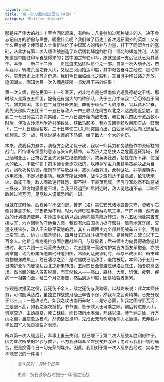 ```yaml
---
layout: post
title: "第一次入缅参战之回忆（李涛）"
category: "Battles History"
---
```


那是庄严伟大的战斗！至今回忆起来，有余味：凡是参加过那种战斗的人，决不会忘记自身的骄傲与荣誉。骄傲什么呢？我们做了历史上首次远征国外的英雄！又有什么荣誉呢？使盟邦人士重新估价了中国军人的精神与力量，打下了同盟合作的基础，从此才有第二次入缅作战创造了以后缅北辉煌的胜利！缅北的辉煌胜利，人皆知道是中国驻印军奋战得来的；然中国之有驻印军，原就是这一支远征队伍为其基干。本师——新二十二师——正是这支远征队伍中之一部，自第一次入缅参战，苦斗亘月，转进荒蛮之野人山，又经三阅月始达印度，其中艰苦奋斗之经过，震动中外，实开历史上未有之奇迹。我们今日面临缅北之胜利，又目睹中印公路之开放，追源溯本，固知为第一次入缅远征所一贯发展下来的结果！

第一次入缅，是在民国三十一年春天，战斗地点是在缅南仰光通曼德勒之干线。那时敌人是第五五师团，配备还有强大的特种部队，先于三月中与我二〇〇师战于同古，被其围困，本师在三月底开赴支援，奔驰于缅命广大的原野，官兵莫不兴奋。我先头部队六五团于二十五日与敌人一四三联队在同古以北之叶达西附近接触，直到二十七日师主力逐次集结，二十八日晨开始向敌攻击，我右翼六四团于激战数小时后，便攻占沙洼地附近村落数处，获敌马颇多，我六五团则猛攻南阳车站一鼓而下，二十九日继续猛攻。三十日卒使二〇〇师突围而出，由西汤河以西向北退至后线憩息。这一战，可以说是本师的下马威，给了敌人一个大的创伤。

本来，敌我兵力悬殊，装备方面敌尤优于我，我以一师兵力和劣装备作中流砥柱的战门，所恃唯有坚强的意志与侠义的精神，认为济人之急扶人之危而远征异域，保卫缅甸全土，正符合古圣先贤存亡继绝的遗训。故英勇壮烈，牺牲在所不辞，使强大的敌人，不敢仰视！嗣本师令合逐次抵抗，以掩护军主力集结平蛮纳决战为目的，初改攻势防御，继则节节与敌战斗，逐次向后转进，此种战法，非掌握确实，运用灵活，不足以臻事功。我退守斯瓦河诗，战斗之激烈达于最高点，敌凭势炮火，动辄千发，敌人固欲速行其愿，恨不得一下直薄瓦城，但我守军屹然不动恶战三昼夜，双方均感疲惫不堪。当我已经退至叶尼附近时，敌人尚趑趄不前，半晌不敢越过斯瓦河，足见敌人谨慎恐惧的一斑。

但就在这时候，西线英军不战而退，普罗（洛）美仁安羌诸地宣告失守，使我军右侧背暴露于敌，形势极为不利。时九六师已在平蛮纳构筑工事，严阵以待，然而会战的计划被迫放弃，本师由平蛮纳以西山地向瓢背附近转进，派六五团驰赴棠吉支援友军，六六团则防守他希方面，我仅有六四国兵力据守瓢背。瓢背地区辽阔，交通支线错杂，敌人于突破平蛮纳的后，其五五师团主力全部并配战车五十余，再加上空军出动，协力向瓢背猛扑，四月廿五日战斗极形惨烈。是役我阵亡营长以下二百余人。他希与梅克提拉方面亦鏖战终日，与敌胶着；后来师主力向曼德勒急遽转进时，我六六团一三两营失去联合，六五团第一营因掩护棠吉方面友军撤退，亦脱离掌握，均为形势所迫自动开道归国。本师到达曼德勒时，缅京已成灰烬，街市建筑物被炸成焦土，触日凄凉之至！是时腊戍已陷敌手，退路被切，本师乃于五月一日掩护全军向曼德勒西北之新果转进，五月四日全部渡过伊洛瓦底江，始告脱离战场。然当面的敌人虽告脱离，而天然敌人——高山、森林、大雨、饥饿、疲劳、疾病一一相袭而至，经三个月之惨苦，然后到达印度，因是牺牲者累累。

综观是次援英之役，我死伤千余人，敌之死伤与我略等。以战略来说：此次本师任务，可谓圆满达成，虽独立作战整月缅土卒告不保，然我军之武勇精神，已充分现于此三点：一是攻必克，如我之攻占南阳车站：二是守必固，如我之固守斯瓦河：三是退不乱，如我之逐次抵抗，节节退，皆予效人无可乘之隙，嗣后转进野人山，饥寒交迫，虫蚋瘴疫，死亡枕藉，而日夜雨水淋漓，开路以进，涉千涧之险，行万山之巅，虽疲惫达极点，然仍整然抵印，完成史无前例艰难伟大之撤退，无非我中华民国军人优良德性之表现。

所以第一次入缅远征，军事上虽云失利，但已埋下了第二次入缅战斗胜利的种子。因为此次所受的经验与教训，已为我驻印军全盘接受并改进；而过去我们一切的痛苦，更是换得今日一切光荣的媒介。因此，我们对于第一次入缅参战经过，实毕生不能忘记的一件事！

> *录入校对：第N个日常*

> 来源：抗日战争战时报告--印缅之征战